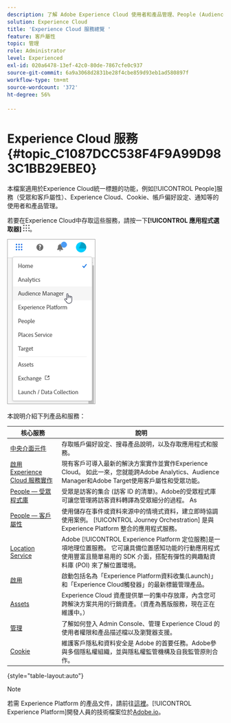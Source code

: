 ```yaml
---
description: 了解 Adobe Experience Cloud 使用者和產品管理、People (Audiences 和客戶屬性)、Journey Orchestration、Offers、Places、Experience Platform Launch 和 Mobile Services。
solution: Experience Cloud
title: 'Experience Cloud 服務總覽 '
feature: 客戶屬性
topic: 管理
role: Administrator
level: Experienced
exl-id: 020a6478-13ef-42c0-80de-7867cfe0c937
source-git-commit: 6a9a3068d2831be28f4cbe859d93eb1ad580897f
workflow-type: tm+mt
source-wordcount: '372'
ht-degree: 56%

---
```


# Experience Cloud 服務 {#topic_C1087DCC538F4F9A99D983C1BB29EBE0}

本檔案適用於Experience Cloud統一標題的功能，例如[!UICONTROL People]服務（受眾和客戶屬性）、Experience Cloud、Cookie、帳戶偏好設定、通知等的使用者和產品管理。

若要在Experience Cloud中存取這些服務，請按一下&#x200B;**[!UICONTROL 應用程式選取器]**
![](assets/menu-icon.png)。

![](assets/platform-core-services.png)

本說明介紹下列產品和服務：

| 核心服務 | 說明 |
|--- |--- |
| [中央介面元件](experience-cloud.md) | 存取帳戶偏好設定、搜尋產品說明，以及存取應用程式和服務。 |
| [啟用 Experience Cloud 服務實作](core-services.md) | 現有客戶可導入最新的解決方案實作並實作Experience Cloud。 如此一來，您就能跨Adobe Analytics、Audience Manager和Adobe Target使用客戶屬性和受眾功能。 |
| [People — 受眾程式庫](audience-library.md) | 受眾是訪客的集合 (訪客 ID 的清單)。Adobe的受眾程式庫可讓您管理將訪客資料轉譯為受眾細分的過程。 As |
| [People — 客戶屬性](attributes.md) | 使用儲存在事件或資料來源中的情境式資料，建立即時協調使用案例。 [!UICONTROL Journey Orchestration] 是與 Experience Platform 整合的應用程式服務。 |
| [Location Service](https://experienceleague.adobe.com/docs/places/using/home.html?lang=zh-Hant) | Adobe [!UICONTROL Experience Platform 定位服務]是一項地理位置服務。 它可讓具備位置感知功能的行動應用程式使用豐富且簡單易用的 SDK 介面，搭配有彈性的興趣點資料庫 (POI) 來了解位置環境。 |
| [啟用](activation.md) | 啟動包括名為「Experience Platform資料收集(Launch)」和「Experience Cloud觸發器」的最新標籤管理產品。 |
| [Assets](experience-cloud-assets.md) | Experience Cloud 資產提供單一的集中存放庫，內含您可跨解決方案共用的行銷資產。（資產為舊版服務，現在正在維護中。） |
| [管理](admin-getting-started.md) | 了解如何登入 Admin Console、管理 Experience Cloud 的使用者權限和產品描述檔以及瀏覽器支援。 |
| [Cookie](cookies-privacy.md) | 維護客戶隱私和資料安全是 Adobe 的首要任務。Adobe參與多個隱私權組織，並與隱私權監管機構及自我監管原則合作。 |

{style=&quot;table-layout:auto&quot;}

>[!NOTE]
>
>若需 Experience Platform 的產品文件，請前往[這裡](https://experienceleague.adobe.com/docs/experience-platform/landing/home.html?lang=zh-Hant)。[!UICONTROL Experience Platform]開發人員的技術檔案位於[Adobe.io](https://www.adobe.io/apis/experienceplatform/home/services.html)。